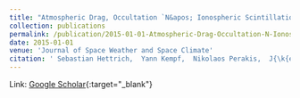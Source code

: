 ```yaml
---
title: "Atmospheric Drag, Occultation `N&apos; Ionospheric Scintillation (ADONIS) Mission Proposal: Alpbach Summer School 2013 Team Orange"
collection: publications
permalink: /publication/2015-01-01-Atmospheric-Drag-Occultation-N-Ionospheric-Scintillation-ADONIS-Mission-Proposal-Alpbach-Summer-School-2013-Team-Orange
date: 2015-01-01
venue: 'Journal of Space Weather and Space Climate'
citation: ' Sebastian Hettrich,  Yann Kempf,  Nikolaos Perakis,  J{\k{e}}drzej G{\&apos;o}rski,  Martina Edl,  Jaroslav Urb{\&apos;a}{\v r},  Melinda D{\&apos;o}sa,  Francesco Gini,  Owen Roberts,  Stefan Schindler,  \textbf{Maximilian} *Schemmer*,  David Steenari,  Nina Jold{\v z}i{\&apos;c},  Linn-Kristine Glesnes,  David Sarria,  Martin Volwerk,  Jaan Praks, &quot;Atmospheric Drag, Occultation `N&amp;apos; Ionospheric Scintillation (ADONIS) Mission Proposal: Alpbach Summer School 2013 Team Orange.&quot; Journal of Space Weather and Space Climate, 2015.'
---
```

Link: [Google Scholar](https://scholar.google.com/scholar?q=Atmospheric+Drag,+Occultation+`N&#x27;+Ionospheric+Scintillation+(ADONIS)+Mission+Proposal:+Alpbach+Summer+School+2013+Team+Orange){:target="_blank"}